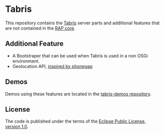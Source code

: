 Tabris
======

This repository contains the [Tabris](http://rapmobile.eclipsesource.com) server parts and additional features that are not contained in the [RAP core](http://eclipse.org/rap/).     

Additional Feature
--------------------------
* A Bootstraper that can be used when Tabris is used in a non OSGi environment. 
* Geolocation API, [inspired by phonegap](http://docs.phonegap.com/en/1.4.1/phonegap_geolocation_geolocation.md.html#Geolocation)

Demos
-----
Demos using these features are located in the [tabris-demos repository](https://github.com/eclipsesource/rap-mobile-demos).

License
-------
The code is published under the terms of the [Eclipse Public License, version 1.0](http://www.eclipse.org/legal/epl-v10.html).